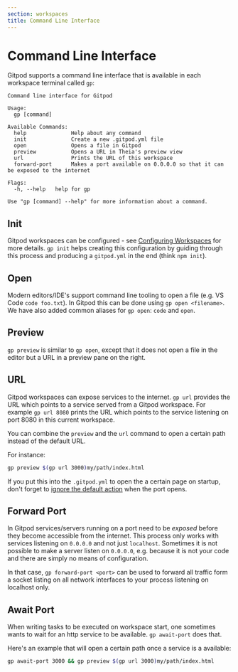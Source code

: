 ```yaml
---
section: workspaces
title: Command Line Interface
---
```


# Command Line Interface

Gitpod supports a command line interface that is available in each workspace terminal called `gp`:

```text
Command line interface for Gitpod

Usage:
  gp [command]

Available Commands:
  help              Help about any command
  init              Create a new .gitpod.yml file
  open              Opens a file in Gitpod
  preview           Opens a URL in Theia's preview view
  url               Prints the URL of this workspace
  forward-port      Makes a port available on 0.0.0.0 so that it can be exposed to the internet

Flags:
  -h, --help   help for gp

Use "gp [command] --help" for more information about a command.
```

## Init

Gitpod workspaces can be configured - see [Configuring Workspaces](/docs/configuration/) for more details. `gp init` helps creating this configuration by guiding through this process and producing a `gitpod.yml` in the end (think `npm init`).

## Open

Modern editors/IDE's support command line tooling to open a file (e.g. VS Code `code foo.txt`). In Gitpod this can be done using `gp open <filename>`.
We have also added common aliases for `gp open`: `code` and `open`.

## Preview

`gp preview` is similar to `gp open`, except that it does not open a file in the editor but a URL in a preview pane on the right.

## URL

Gitpod workspaces can expose services to the internet. `gp url` provides the URL which points to a service served from a Gitpod workspace. For example `gp url 8080` prints the URL which points to the service listening on port 8080 in this current workspace.

You can combine the `preview` and the `url` command to open a certain path instead of the default URL.

For instance:

```sh
gp preview $(gp url 3000)my/path/index.html
```

If you put this into the `.gitpod.yml` to open the a certain page on startup, don't forget to [ignore the default action](/docs/config-ports/) when the port opens.

## Forward Port

In Gitpod services/servers running on a port need to be _exposed_ before they become accessible from the internet. This process only works with services listening on `0.0.0.0` and not just `localhost`.
Sometimes it is not possible to make a server listen on `0.0.0.0`, e.g. because it is not your code and there are simply no means of configuration.

In that case, `gp forward-port <port>` can be used to forward all traffic form a socket listing on all network interfaces to your process listening on localhost only.

## Await Port

When writing tasks to be executed on workspace start, one sometimes wants to wait for an http service to be available. `gp await-port` does that.

Here's an example that will open a certain path once a service is a available:

```sh
gp await-port 3000 && gp preview $(gp url 3000)my/path/index.html
```
